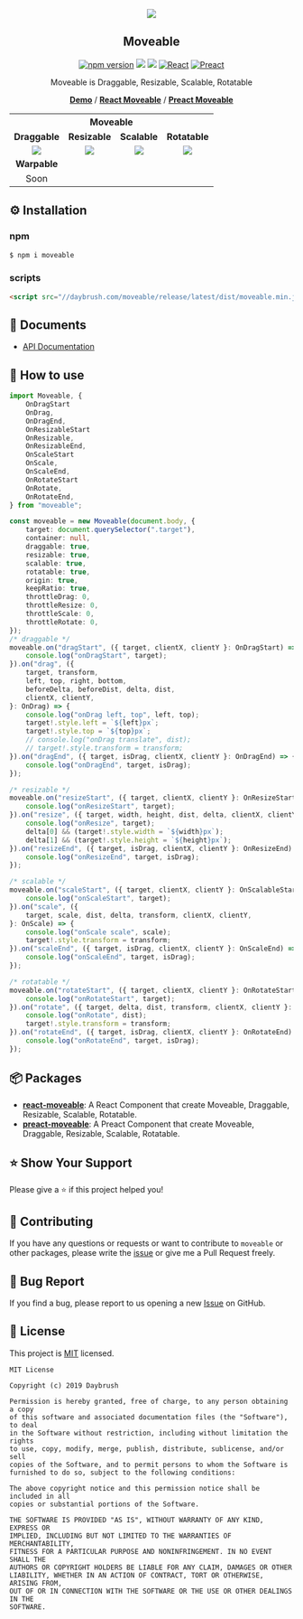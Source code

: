 
<p align="middle" ><img src="https://raw.githubusercontent.com/daybrush/moveable/master/demo/images/logo.png"/></p>
<h2 align="middle">Moveable</h2>
<p align="middle">
<a href="https://www.npmjs.com/package/moveable" target="_blank"><img src="https://img.shields.io/npm/v/moveable.svg?style=flat-square&color=007acc&label=version" alt="npm version" /></a>
<img src="https://img.shields.io/badge/language-typescript-blue.svg?style=flat-square"/>
<a href="https://github.com/daybrush/moveable/blob/master/LICENSE" target="_blank"><img src="https://img.shields.io/github/license/daybrush/moveable.svg?style=flat-square&label=license&color=08CE5D"/></a>
<a href="https://github.com/daybrush/moveable/tree/master/packages/react-moveable" target="_blank"><img alt="React" src="https://img.shields.io/static/v1.svg?label=&message=React&style=flat-square&color=61daeb"></a>
<a href="https://github.com/daybrush/moveable/tree/master/packages/preact-moveable" target="_blank"><img alt="Preact" src="https://img.shields.io/static/v1.svg?label=&message=Preact&style=flat-square&color=673ab8"></a>
</p>
<p align="middle">Moveable is Draggable, Resizable, Scalable, Rotatable</p>
<p align="middle">
    <a href="https://daybrush.com/moveable"><strong>Demo</strong></a> /
    <a href="https://github.com/daybrush/moveable/tree/master/packages/react-moveable"><strong>React Moveable</strong></a> /
    <a href="https://github.com/daybrush/moveable/tree/master/packages/preact-moveable"><strong>Preact Moveable</strong></a>
</p>

<table width="100%" align="center">
<tr>
<th colspan="4">Moveable</th>
</tr>
<tr>
<td align="center"><strong>Draggable</strong></td>
<td align="center"><strong>Resizable</strong></td>
<td align="center"><strong>Scalable</strong></td>
<td align="center"><strong>Rotatable</strong></td>
</tr>
<tr>
<td align="center">
<img src="https://raw.githubusercontent.com/daybrush/moveable/master/demo/images/draggable.gif">
</td>
<td align="center">
<img src="https://raw.githubusercontent.com/daybrush/moveable/master/demo/images/resizable.gif">
</td>
<td align="center">
<img src="https://raw.githubusercontent.com/daybrush/moveable/master/demo/images/scalable.gif">
</td>
<td align="center">
<img src="https://raw.githubusercontent.com/daybrush/moveable/master/demo/images/rotatable.gif">
</td>
</tr>
<tr>
<td align="center"><strong>Warpable</strong></td>
<td align="center"><strong></strong></td>
<td align="center"><strong></strong></td>
<td align="center"><strong></strong></td>
</tr>
<tr>
<td align="center">Soon</td>
<td align="center"><strong></strong></td>
<td align="center"><strong></strong></td>
<td align="center"><strong></strong></td>
</tr>
</table>

## ⚙️ Installation
### npm
```sh
$ npm i moveable
```

### scripts
```html
<script src="//daybrush.com/moveable/release/latest/dist/moveable.min.js"></script>
```

## 📄 Documents
* [API Documentation](https://daybrush.com/moveable/release/latest/doc/)

## 🚀 How to use
```ts
import Moveable, {
    OnDragStart
    OnDrag,
    OnDragEnd,
    OnResizableStart
    OnResizable,
    OnResizableEnd,
    OnScaleStart
    OnScale,
    OnScaleEnd,
    OnRotateStart
    OnRotate,
    OnRotateEnd,
} from "moveable";

const moveable = new Moveable(document.body, {
    target: document.querySelector(".target"),
    container: null,
    draggable: true,
    resizable: true,
    scalable: true,
    rotatable: true,
    origin: true,
    keepRatio: true,
    throttleDrag: 0,
    throttleResize: 0,
    throttleScale: 0,
    throttleRotate: 0,
});
/* draggable */
moveable.on("dragStart", ({ target, clientX, clientY }: OnDragStart) => {
    console.log("onDragStart", target);
}).on("drag", ({
    target, transform,
    left, top, right, bottom,
    beforeDelta, beforeDist, delta, dist,
    clientX, clientY,
}: OnDrag) => {
    console.log("onDrag left, top", left, top);
    target!.style.left = `${left}px`;
    target!.style.top = `${top}px`;
    // console.log("onDrag translate", dist);
    // target!.style.transform = transform;
}).on("dragEnd", ({ target, isDrag, clientX, clientY }: OnDragEnd) => {
    console.log("onDragEnd", target, isDrag);
});

/* resizable */
moveable.on("resizeStart", ({ target, clientX, clientY }: OnResizeStart) => {
    console.log("onResizeStart", target);
}).on("resize", ({ target, width, height, dist, delta, clientX, clientY }: OnResize) => {
    console.log("onResize", target);
    delta[0] && (target!.style.width = `${width}px`);
    delta[1] && (target!.style.height = `${height}px`);
}).on("resizeEnd", ({ target, isDrag, clientX, clientY }: OnResizeEnd) => {
    console.log("onResizeEnd", target, isDrag);
});

/* scalable */
moveable.on("scaleStart", ({ target, clientX, clientY }: OnScalableStart) => {
    console.log("onScaleStart", target);
}).on("scale", ({
    target, scale, dist, delta, transform, clientX, clientY,
}: OnScale) => {
    console.log("onScale scale", scale);
    target!.style.transform = transform;
}).on("scaleEnd", ({ target, isDrag, clientX, clientY }: OnScaleEnd) => {
    console.log("onScaleEnd", target, isDrag);
});

/* rotatable */
moveable.on("rotateStart", ({ target, clientX, clientY }: OnRotateStart) => {
    console.log("onRotateStart", target);
}).on("rotate", ({ target, delta, dist, transform, clientX, clientY }: onRotate) => {
    console.log("onRotate", dist);
    target!.style.transform = transform;
}).on("rotateEnd", ({ target, isDrag, clientX, clientY }: OnRotateEnd) => {
    console.log("onRotateEnd", target, isDrag);
});
```


## 📦 Packages
* [**react-moveable**](https://github.com/daybrush/moveable/blob/master/packages/react-moveable): A React Component that create Moveable, Draggable, Resizable, Scalable, Rotatable.
* [**preact-moveable**](https://github.com/daybrush/moveable/blob/master/packages/preact-moveable): A Preact Component that create Moveable, Draggable, Resizable, Scalable, Rotatable.



## ⭐️ Show Your Support
Please give a ⭐️ if this project helped you!

## 👏 Contributing

If you have any questions or requests or want to contribute to `moveable` or other packages, please write the [issue](https://github.com/daybrush/moveable/issues) or give me a Pull Request freely.

## 🐞 Bug Report

If you find a bug, please report to us opening a new [Issue](https://github.com/daybrush/moveable/issues) on GitHub.


## 📝 License

This project is [MIT](https://github.com/daybrush/moveable/blob/master/LICENSE) licensed.

```
MIT License

Copyright (c) 2019 Daybrush

Permission is hereby granted, free of charge, to any person obtaining a copy
of this software and associated documentation files (the "Software"), to deal
in the Software without restriction, including without limitation the rights
to use, copy, modify, merge, publish, distribute, sublicense, and/or sell
copies of the Software, and to permit persons to whom the Software is
furnished to do so, subject to the following conditions:

The above copyright notice and this permission notice shall be included in all
copies or substantial portions of the Software.

THE SOFTWARE IS PROVIDED "AS IS", WITHOUT WARRANTY OF ANY KIND, EXPRESS OR
IMPLIED, INCLUDING BUT NOT LIMITED TO THE WARRANTIES OF MERCHANTABILITY,
FITNESS FOR A PARTICULAR PURPOSE AND NONINFRINGEMENT. IN NO EVENT SHALL THE
AUTHORS OR COPYRIGHT HOLDERS BE LIABLE FOR ANY CLAIM, DAMAGES OR OTHER
LIABILITY, WHETHER IN AN ACTION OF CONTRACT, TORT OR OTHERWISE, ARISING FROM,
OUT OF OR IN CONNECTION WITH THE SOFTWARE OR THE USE OR OTHER DEALINGS IN THE
SOFTWARE.
```
